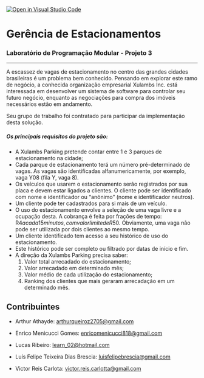 [![Open in Visual Studio Code](https://classroom.github.com/assets/open-in-vscode-718a45dd9cf7e7f842a935f5ebbe5719a5e09af4491e668f4dbf3b35d5cca122.svg)](https://classroom.github.com/online_ide?assignment_repo_id=12558338&assignment_repo_type=AssignmentRepo)
# **Gerência de Estacionamentos**

### Laboratório de Programação Modular - Projeto 3
---
A escassez de vagas de estacionamento no centro das grandes cidades brasileiras é um problema bem conhecido. Pensando em explorar este ramo de negócio, a conhecida organização empresarial Xulambs Inc. está interessada em desenvolver um sistema de software para controlar seu futuro negócio, enquanto as negociações para compra dos imóveis necessários estão em andamento.

Seu grupo de trabalho foi contratado para participar da implementação desta solução.

##### Os principais requisitos do projeto são:

- A Xulambs Parking pretende contar entre 1 e 3 parques de estacionamento na cidade;
- Cada parque de estacionamento terá um número pré-determinado de vagas. As vagas são identificadas alfanumericamente, por exemplo, vaga Y08 (fila   Y, vaga 8).
- Os veículos que usarem o estacionamento serão registrados por sua placa e devem estar ligados a clientes. O cliente pode ser identificado com nome e identificador ou “anônimo” (nome e identificador neutros).
- Um cliente pode ter cadastrados para si mais de um veículo.
- O uso do estacionamento envolve a seleção de uma vaga livre e a ocupação desta. A cobrança é feita por frações de tempo: R$4 a cada 15 minutos, com valor limite de R$50. Obviamente, uma vaga não pode ser utilizada por dois clientes ao mesmo tempo.
- Um cliente identificado tem acesso a seu histórico de uso do estacionamento.
- Este histórico pode ser completo ou filtrado por datas de início e fim.
- A direção da Xulambs Parking precisa saber:
    1. Valor total arrecadado do estacionamento;
    2. Valor arrecadado em determinado mês;
    3. Valor médio de cada utilização do estacionamento;
    4. Ranking dos clientes que mais geraram arrecadação em um determinado mês.

**Contribuintes**
---

+ Arthur Athayde:  arthurqueiroz2705@gmail.com

+ Enrico Menicucci Gomes: enricomenicucci818@gmail.com

+ Lucas Ribeiro: learn_02@hotmail.com

+ Luís Felipe Teixeira Dias Brescia: luisfelipebrescia@gmail.com

+ Victor Reis Carlota: victor.reis.carlotta@gmail.com

#



